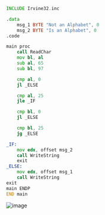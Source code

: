```asm
INCLUDE Irvine32.inc

.data
	msg_1 BYTE "Not an Alphabet", 0
	msg_2 BYTE "Is an Alphabet", 0
.code	

main proc
	call ReadChar
	mov bl, al
	sub al, 65
	sub bl, 97

	cmp al, 0
	jl _ELSE

	cmp al, 25
	jle _IF

	cmp bl, 0
	jl _ELSE

	cmp bl, 25
	jg _ELSE

_IF:
	mov edx, offset msg_2
	call WriteString
	exit
_ELSE:
	mov edx, offset msg_1
	call WriteString
exit
main ENDP
END main
```
![image](https://github.com/user-attachments/assets/65561513-1c28-4b99-9937-add54c3ec9c0)
